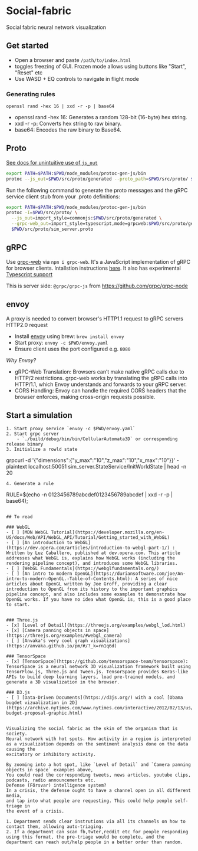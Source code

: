 # Social-fabric
Social fabric neural network visualization 


## Get started
- Open a browser and paste `/path/to/index.html`
- <Space> toggles freezing of GUI. Frozen mode allows using buttons like "Start", "Reset" etc
- Use WASD + EQ controls to navigate in flight mode

### Generating rules
`openssl rand -hex 16 | xxd -r -p | base64`
- openssl rand -hex 16: Generates a random 128-bit (16-byte) hex string.
- xxd -r -p: Converts hex string to raw binary.
-	base64: Encodes the raw binary to Base64.

## Proto

[See docs for unintuitive use of `js_out`](https://github.com/protocolbuffers/protobuf-javascript?tab=readme-ov-file#the---js_out-flag)
```bash
export PATH=$PATH:$PWD/node_modules/protoc-gen-js/bin
protoc --js_out=$PWD/src/proto/generated --proto_path=$PWD/src/proto/ $PWD/src/proto/sim_server.proto
``` 

Run the following command to generate the proto messages and the gRPC service client stub from your .proto definitions:
```bash
export PATH=$PATH:$PWD/node_modules/protoc-gen-js/bin
protoc -I=$PWD/src/proto/ \
  --js_out=import_style=commonjs:$PWD/src/proto/generated \
  --grpc-web_out=import_style=typescript,mode=grpcweb:$PWD/src/proto/generated \
  $PWD/src/proto/sim_server.proto
``` 

## gRPC

Use [grpc-web](https://github.com/grpc/grpc-web) via `npm i grpc-web`.
It's a JavaScript implementation of gRPC for browser clients. Intallstion instructions [here](https://github.com/grpc/grpc-web?tab=readme-ov-file#code-generator-plugins). It also has experimental [Typescript support](https://github.com/grpc/grpc-web/tree/master/net/grpc/gateway/examples/echo/ts-example)


This is server side:
`@grpc/grpc-js` from https://github.com/grpc/grpc-node


## envoy

A proxy is needed to convert browser's HTTP1.1 request to gRPC servers HTTP2.0 request

- Install [envoy](https://www.envoyproxy.io/docs/envoy/latest/start/install) using brew: `brew install envoy`
- Start proxy: `envoy -c $PWD/envoy.yaml`
- Ensure client uses the port configured e.g. `8080`

*Why Envoy?*

-	gRPC-Web Translation: Browsers can’t make native gRPC calls due to HTTP/2 restrictions. grpc-web works by translating the gRPC calls into HTTP/1.1, which Envoy understands and forwards to your gRPC server.
-	CORS Handling: Envoy can handle the required CORS headers that the browser enforces, making cross-origin requests possible.

## Start a simulation

```
1. Start proxy service `envoy -c $PWD/envoy.yaml`
2. Start grpc server 
    - `./build/debug/bin/bin/CellularAutomata3D` or corresponding release binary
3. Initialize a rowld state
```
grpcurl -d '{"dimensions":{"y_max":"10","z_max":"10","x_max":"10"}}' -plaintext localhost:50051 sim_server.StateService/InitWorldState | head -n 20
```
4. Generate a rule
```
RULE=$(echo -n 0123456789abcdef0123456789abcdef | xxd -r -p | base64);
```

## To read

### WebGL
- [ ] [MDN WebGL Tutorial](https://developer.mozilla.org/en-US/docs/Web/API/WebGL_API/Tutorial/Getting_started_with_WebGL)
- [ ] [An introduction to WebGL](https://dev.opera.com/articles/introduction-to-webgl-part-1/) : Written by Luz Caballero, published at dev.opera.com. This article addresses what WebGL is, explains how WebGL works (including the rendering pipeline concept), and introduces some WebGL libraries.   
- [ ] [WebGL Fundamentals](https://webglfundamentals.org/)
- [ ] [An intro to modern OpenGL](https://duriansoftware.com/joe/An-intro-to-modern-OpenGL.-Table-of-Contents.html): A series of nice articles about OpenGL written by Joe Groff, providing a clear introduction to OpenGL from its history to the important graphics pipeline concept, and also includes some examples to demonstrate how OpenGL works. If you have no idea what OpenGL is, this is a good place to start.


### Three.js
- [x] [Level of Detail](https://threejs.org/examples/webgl_lod.html)
- [x] [Camera panning objects in space](https://threejs.org/examples/#webgl_camera)
- [ ] [Anvaka's very cool graph visualizations](https://anvaka.github.io/pm/#/?_k=rn1q6d)

### TensorSpace
- [x] [TensorSpace](https://github.com/tensorspace-team/tensorspace): TensorSpace is a neural network 3D visualization framework built using TensorFlow.js, Three.js and Tween.js. TensorSpace provides Keras-like APIs to build deep learning layers, load pre-trained models, and generate a 3D visualization in the browser.

### D3.js
- [ ] [Data-Driven Documents](https://d3js.org/) with a cool [Obama bugdet vizualization in 2D](https://archive.nytimes.com/www.nytimes.com/interactive/2012/02/13/us/politics/2013-budget-proposal-graphic.html)


Visualizing the social fabric as the skin of the organism that is society.
Neural network with hot spots. How activity in a region is interpreted as a visualization depends on the sentiment analysis done on the data causing the 
excitatory or inhibitory activity.

By zooming into a hot spot, like `Level of Detail` and `Camera panning objects in space` examples above,
You could read the corresponding tweets, news articles, youtube clips, podcasts, radio announcements etc.
Defense (Försvar) intelligence system?
In a crisis, the defense ought to have a channel open in all different media,
and tap into what people are requesting. This could help people self-triage in
the event of a crisis.

1. Department sends clear instrutions via all its channels on how to contact them, allowing auto-triaging.
2. If a department can scan fb,twter,reddit etc for people responding using this format, the pre-triage would be complete, and the department can reach out/help people in a better order than random.
